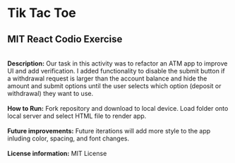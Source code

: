# Tik Tac Toe
## MIT React Codio Exercise
<br>
<b>Description:</b> Our task in this activity was to refactor an ATM app to improve UI and add verification. I added functionality to disable the submit button if a withdrawal request is larger than the account balance and hide the amount and submit options until the user selects which option (deposit or withdrawal) they want to use.<br>
<br>
<b>How to Run:</b> Fork repository and download to local device. Load folder onto local server and select HTML file to render app.<br>
<br>
<b>Future improvements:</b> Future iterations will add more style to the app inluding color, spacing, and font changes.<br>
<br>
<b>License information:</b> MIT License
